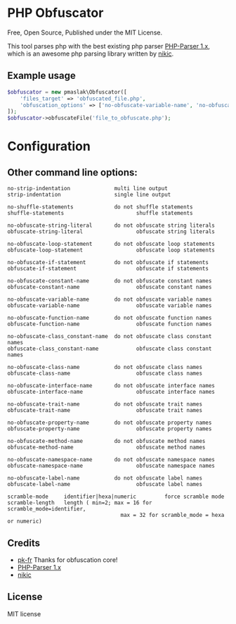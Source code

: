# PHP Obfuscator

Free, Open Source, Published under the MIT License.

This tool parses php with the best existing php parser [PHP-Parser 1.x](https://github.com/nikic/PHP-Parser/tree/1.x),
which is an awesome php parsing library written by [nikic](https://github.com/nikic).


## Example usage
```php
$obfuscator = new pmaslak\Obfuscator([
    'files_target' => 'obfuscated_file.php',
    'obfuscation_options' => ['no-obfuscate-variable-name', 'no-obfuscate-method-name', 'no-obfuscate-class-name', 'no-obfuscate-property-name']
]);
$obfuscator->obfuscateFile('file_to_obfuscate.php');

```

# Configuration
## Other command line options:
    no-strip-indentation              multi line output
    strip-indentation                 single line output
    
    no-shuffle-statements             do not shuffle statements
    shuffle-statements                       shuffle statements
    
    no-obfuscate-string-literal       do not obfuscate string literals
    obfuscate-string-literal                 obfuscate string literals
    
    no-obfuscate-loop-statement       do not obfuscate loop statements
    obfuscate-loop-statement                 obfuscate loop statements
    
    no-obfuscate-if-statement         do not obfuscate if statements
    obfuscate-if-statement                   obfuscate if statements
    
    no-obfuscate-constant-name        do not obfuscate constant names
    obfuscate-constant-name                  obfuscate constant names
    
    no-obfuscate-variable-name        do not obfuscate variable names
    obfuscate-variable-name                  obfuscate variable names
    
    no-obfuscate-function-name        do not obfuscate function names
    obfuscate-function-name                  obfuscate function names
    
    no-obfuscate-class_constant-name  do not obfuscate class constant names
    obfuscate-class_constant-name            obfuscate class constant names
    
    no-obfuscate-class-name           do not obfuscate class names
    obfuscate-class-name                     obfuscate class names
    
    no-obfuscate-interface-name       do not obfuscate interface names
    obfuscate-interface-name                 obfuscate interface names
    
    no-obfuscate-trait-name           do not obfuscate trait names
    obfuscate-trait-name                     obfuscate trait names
    
    no-obfuscate-property-name        do not obfuscate property names
    obfuscate-property-name                  obfuscate property names
    
    no-obfuscate-method-name          do not obfuscate method names
    obfuscate-method-name                    obfuscate method names
    
    no-obfuscate-namespace-name       do not obfuscate namespace names
    obfuscate-namespace-name                 obfuscate namespace names
    
    no-obfuscate-label-name           do not obfuscate label names
    obfuscate-label-name                     obfuscate label names
    
    scramble-mode     identifier|hexa|numeric         force scramble mode
    scramble-length   length ( min=2; max = 16 for scramble_mode=identifier,
                                        max = 32 for scramble_mode = hexa or numeric)


## Credits
- [pk-fr](https://github.com/pk-fr) Thanks for obfuscation core!
- [PHP-Parser 1.x](https://github.com/nikic/PHP-Parser/tree/1.x)
- [nikic](https://github.com/nikic)


## License
MIT license 

